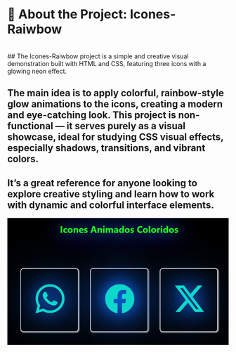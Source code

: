 # 🌈 About the Project: Icones-Raiwbow
<br>
## The Icones-Raiwbow project is a simple and creative visual demonstration built with HTML and CSS, featuring three icons with a glowing neon effect.

## The main idea is to apply colorful, rainbow-style glow animations to the icons, creating a modern and eye-catching look. This project is non-functional — it serves purely as a visual showcase, ideal for studying CSS visual effects, especially shadows, transitions, and vibrant colors.

## It’s a great reference for anyone looking to explore creative styling and learn how to work with dynamic and colorful interface elements.
<p align="center">
  <img src="neon.png" width="auto">
</p>
